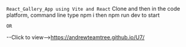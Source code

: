 `React_Gallery_App using Vite and React`
Clone and then in the code platform, command line type npm i then npm run dev to start

`OR`

--Click to view-->https://andrewteamtree.github.io/U7/

